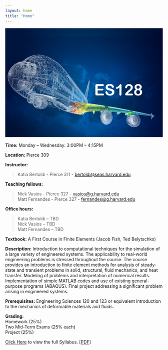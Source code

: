 ```yaml
---
layout: home
title: "Home"
---
```

<p align="center">
<img src="./assets/CourseImage.png"
     alt="Course Image"
     aling="middle"
     width="600px"
     class="center"/>
</p>

**Time:** Monday – Wednesday: 3:00PM – 4:15PM 

**Location:** Pierce 309

**Instructor:** 
> Katia Bertoldi - Pierce 311 - [bertoldi@seas.harvard.edu](mailto:bertoldi@seas.harvard.edu)

**Teaching fellows:** 
> Nick Vasios - Pierce 327 - [vasios@g.harvard.edu](mailto:vasios@g.harvard.edu)<br>
> Matt Fernandes - Pierce 327 - [fernandes@g.harvard.edu](mailto:fernandes@g.harvard.edu)

**Office hours:** <br/>
> Katia Bertoldi – TBD<br />
> Nick Vasios – TBD<br />
> Matt Fernandes – TBD

**Textbook:** A First Course in Finite Elements (Jacob Fish, Ted Belytschko)

**Description:** Introduction to computational techniques for the simulation of a large variety of engineered systems. The applicability to real-world engineering problems is stressed throughout the course. The course provides an introduction to finite element methods for analysis of steady-state and transient problems in solid, structural, fluid mechanics, and heat transfer. Modeling of problems and interpretation of numerical results. Implementation of simple MATLAB codes and use of existing general-purpose programs (ABAQUS).  Final project addressing a significant problem arising in engineered systems.

**Prerequisites:** Engineering Sciences 120 and 123 or equivalent introduction to the mechanics of deformable materials and fluids.

**Grading:**<br/>
Homework (25%)<br/>
Two Mid-Term Exams (25% each)<br/>
Project (25%)

[Click Here](./Syllabus) to view the full Syllabus. [[PDF](./UsefulDocs/Course_Agenda.pdf)]